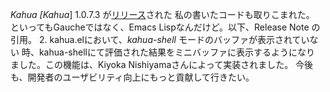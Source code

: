 *Kahua* *[Kahua*] 1.0.7.3 が[リリース](http://www.kahua.org/show/info/Release%20Note)された
私の書いたコードも取りこまれた。
といってもGaucheではなく、Emacs Lispなんだけど。以下、Release Note の引用。
 2. kahua.elにおいて、*kahua-shell* モードのバッファが表示されていない
    時、kahua-shellにて評価された結果をミニバッファに表示するようになり
    ました。この機能は、Kiyoka Nishiyamaさんによって実装されました。
今後も、開発者のユーザビリティ向上にもっと貢献して行きたい。
